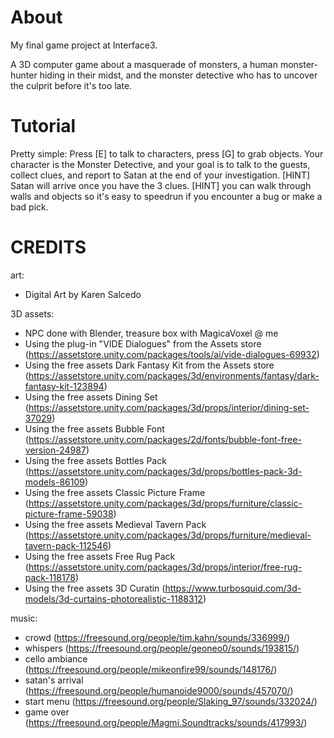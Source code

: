 # About
My final game project at Interface3.

A 3D computer game about a masquerade of monsters, a human monster-hunter hiding in their midst, and the monster detective who has to uncover the culprit before it's too late.

# Tutorial
Pretty simple: Press [E] to talk to characters, press [G] to grab objects.
Your character is the Monster Detective, and your goal is to talk to the guests, collect clues, and report to Satan at the end of your investigation.
[HINT] Satan will arrive once you have the 3 clues.
[HINT] you can walk through walls and objects so it's easy to speedrun if you encounter a bug or make a bad pick.
 
# CREDITS
art:
- Digital Art by Karen Salcedo

3D assets:
- NPC done with Blender, treasure box with MagicaVoxel @ me
- Using the plug-in "VIDE Dialogues" from the Assets store (https://assetstore.unity.com/packages/tools/ai/vide-dialogues-69932)
- Using the free assets Dark Fantasy Kit from the Assets store (https://assetstore.unity.com/packages/3d/environments/fantasy/dark-fantasy-kit-123894)
- Using the free assets Dining Set (https://assetstore.unity.com/packages/3d/props/interior/dining-set-37029)
- Using the free assets Bubble Font (https://assetstore.unity.com/packages/2d/fonts/bubble-font-free-version-24987)
- Using the free assets Bottles Pack (https://assetstore.unity.com/packages/3d/props/bottles-pack-3d-models-86109)
- Using the free assets Classic Picture Frame (https://assetstore.unity.com/packages/3d/props/furniture/classic-picture-frame-59038)
- Using the free assets Medieval Tavern Pack (https://assetstore.unity.com/packages/3d/props/furniture/medieval-tavern-pack-112546)
- Using the free assets Free Rug Pack (https://assetstore.unity.com/packages/3d/props/interior/free-rug-pack-118178)
- Using the free assets 3D Curatin (https://www.turbosquid.com/3d-models/3d-curtains-photorealistic-1188312)

music:
- crowd (https://freesound.org/people/tim.kahn/sounds/336999/)
- whispers (https://freesound.org/people/geoneo0/sounds/193815/)
- cello ambiance (https://freesound.org/people/mikeonfire99/sounds/148176/)
- satan's arrival (https://freesound.org/people/humanoide9000/sounds/457070/)
- start menu (https://freesound.org/people/Slaking_97/sounds/332024/)
- game over (https://freesound.org/people/Magmi.Soundtracks/sounds/417993/)


